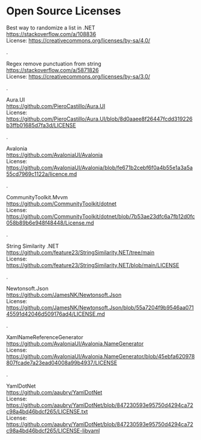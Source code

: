 # Open Source Licenses

Best way to randomize a list in .NET \
https://stackoverflow.com/a/108836 \
License: https://creativecommons.org/licenses/by-sa/4.0/

.

Regex remove punctuation from string \
https://stackoverflow.com/a/5871826 \
License: https://creativecommons.org/licenses/by-sa/3.0/

.

Aura.UI \
https://github.com/PieroCastillo/Aura.UI \
License: https://github.com/PieroCastillo/Aura.UI/blob/8d0aaee8f26447fcdd319226b3ffb01685d7fa3d/LICENSE

.

Avalonia \
https://github.com/AvaloniaUI/Avalonia \
License: https://github.com/AvaloniaUI/Avalonia/blob/fe671b2cebf6f0a4b55e1a3a5a55cd7969c1122a/licence.md

.

CommunityToolkit.Mvvm \
https://github.com/CommunityToolkit/dotnet \
License: https://github.com/CommunityToolkit/dotnet/blob/7b53ae23dfc6a7fb12d0fc058b89b6e948f48448/License.md

.

String Similarity .NET \
https://github.com/feature23/StringSimilarity.NET/tree/main \
License: https://github.com/feature23/StringSimilarity.NET/blob/main/LICENSE

.

Newtonsoft.Json \
https://github.com/JamesNK/Newtonsoft.Json \
License: https://github.com/JamesNK/Newtonsoft.Json/blob/55a7204f9b9546aa07145591d42046d509176ad4/LICENSE.md

.

XamlNameReferenceGenerator \
https://github.com/AvaloniaUI/Avalonia.NameGenerator \
License: https://github.com/AvaloniaUI/Avalonia.NameGenerator/blob/45ebfa620978807fcade7a23ead04008a99b4937/LICENSE

.

YamlDotNet \
https://github.com/aaubry/YamlDotNet \
License: https://github.com/aaubry/YamlDotNet/blob/847230593e95750d4294ca72c98a4bd46bdcf265/LICENSE.txt \
License: https://github.com/aaubry/YamlDotNet/blob/847230593e95750d4294ca72c98a4bd46bdcf265/LICENSE-libyaml
